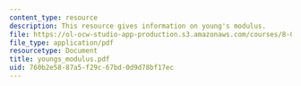 ```yaml
---
content_type: resource
description: This resource gives information on young's modulus.
file: https://ol-ocw-studio-app-production.s3.amazonaws.com/courses/8-01x-physics-i-classical-mechanics-with-an-experimental-focus-fall-2002/760b2e5887a5f29c67bd0d9d78bf17ec_youngs_modulus.pdf
file_type: application/pdf
resourcetype: Document
title: youngs_modulus.pdf
uid: 760b2e58-87a5-f29c-67bd-0d9d78bf17ec
---
```

